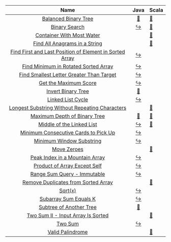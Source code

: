 |                                                                       Name                                                                       |                                                                            Java                                                                             | Scala                                                                                                                                                              |
|:------------------------------------------------------------------------------------------------------------------------------------------------:|:-----------------------------------------------------------------------------------------------------------------------------------------------------------:|:-------------------------------------------------------------------------------------------------------------------------------------------------------------------|
|                                    [Balanced Binary Tree](https://leetcode.com/problems/balanced-binary-tree)                                    |            [:arrows_counterclockwise:](https://github.com/leowajda/eureka-java/blob/master/src/main/java/tree/recursive/BalancedBinaryTree.java)            | [:arrows_counterclockwise:](https://github.com/leowajda/eureka-scala/blob/master/src/main/scala/tree/recursive/BalancedBinaryTree.scala)                           |
|                                           [Binary Search](https://leetcode.com/problems/binary-search)                                           |                  [:arrow_right_hook:](https://github.com/leowajda/eureka-java/blob/master/src/main/java/array/iterative/BinarySearch.java)                  | [:arrows_counterclockwise:](https://github.com/leowajda/eureka-scala/blob/master/src/main/scala/array/recursive/BinarySearch.scala)                                |
|                               [Container With Most Water](https://leetcode.com/problems/container-with-most-water)                               |                                                                                                                                                             | [:arrows_counterclockwise:](https://github.com/leowajda/eureka-scala/blob/master/src/main/scala/array/recursive/ContainerWithMostWater.scala)                      |
|                           [Find All Anagrams in a String](https://leetcode.com/problems/find-all-anagrams-in-a-string)                           |                                                                                                                                                             | [:arrows_counterclockwise:](https://github.com/leowajda/eureka-scala/blob/master/src/main/scala/string/recursive/FindAllAnagramsInAString.scala)                   |
| [Find First and Last Position of Element in Sorted Array](https://leetcode.com/problems/find-first-and-last-position-of-element-in-sorted-array) | [:arrow_right_hook:](https://github.com/leowajda/eureka-java/blob/master/src/main/java/array/iterative/FindFirstAndLastPositionOfElementInSortedArray.java) |                                                                                                                                                                    |
|                    [Find Minimum in Rotated Sorted Array](https://leetcode.com/problems/find-minimum-in-rotated-sorted-array)                    |        [:arrow_right_hook:](https://github.com/leowajda/eureka-java/blob/master/src/main/java/array/iterative/FindMinimumInRotatedSortedArray.java)         |                                                                                                                                                                    |
|                [Find Smallest Letter Greater Than Target](https://leetcode.com/problems/find-smallest-letter-greater-than-target)                |      [:arrow_right_hook:](https://github.com/leowajda/eureka-java/blob/master/src/main/java/array/iterative/FindSmallestLetterGreaterThanTarget.java)       |                                                                                                                                                                    |
|                                   [Get the Maximum Score](https://leetcode.com/problems/get-the-maximum-score)                                   |               [:arrow_right_hook:](https://github.com/leowajda/eureka-java/blob/master/src/main/java/array/iterative/GetTheMaximumScore.java)               |                                                                                                                                                                    |
|                                      [Invert Binary Tree](https://leetcode.com/problems/invert-binary-tree)                                      |             [:arrows_counterclockwise:](https://github.com/leowajda/eureka-java/blob/master/src/main/java/tree/recursive/InvertBinaryTree.java)             |                                                                                                                                                                    |
|                                       [Linked List Cycle](https://leetcode.com/problems/linked-list-cycle)                                       |             [:arrow_right_hook:](https://github.com/leowajda/eureka-java/blob/master/src/main/java/linked_list/iterative/LinkedListCycle.java)              |                                                                                                                                                                    |
|          [Longest Substring Without Repeating Characters](https://leetcode.com/problems/longest-substring-without-repeating-characters)          |                                                                                                                                                             | [:arrows_counterclockwise:](https://github.com/leowajda/eureka-scala/blob/master/src/main/scala/string/recursive/LongestSubstringWithoutRepeatingCharacters.scala) |
|                            [Maximum Depth of Binary Tree](https://leetcode.com/problems/maximum-depth-of-binary-tree)                            |         [:arrows_counterclockwise:](https://github.com/leowajda/eureka-java/blob/master/src/main/java/tree/recursive/MaximumDepthOfBinaryTree.java)         | [:arrows_counterclockwise:](https://github.com/leowajda/eureka-scala/blob/master/src/main/scala/tree/recursive/MaximumDepthOfBinaryTree.scala)                     |
|                               [Middle of the Linked List](https://leetcode.com/problems/middle-of-the-linked-list)                               |          [:arrow_right_hook:](https://github.com/leowajda/eureka-java/blob/master/src/main/java/linked_list/iterative/MiddleOfTheLinkedList.java)           | [:arrows_counterclockwise:](https://github.com/leowajda/eureka-scala/blob/master/src/main/scala/linked_list/recursive/MiddleOfTheLinkedList.scala)                 |
|                    [Minimum Consecutive Cards to Pick Up](https://leetcode.com/problems/minimum-consecutive-cards-to-pick-up)                    |        [:arrow_right_hook:](https://github.com/leowajda/eureka-java/blob/master/src/main/java/array/iterative/MinimumConsecutiveCardsToPickUp.java)         |                                                                                                                                                                    |
|                                [Minimum Window Substring](https://leetcode.com/problems/minimum-window-substring)                                |             [:arrow_right_hook:](https://github.com/leowajda/eureka-java/blob/master/src/main/java/array/iterative/MinimumWindowSubstring.java)             |                                                                                                                                                                    |
|                                             [Move Zeroes](https://leetcode.com/problems/move-zeroes)                                             |                                                                                                                                                             | [:arrows_counterclockwise:](https://github.com/leowajda/eureka-scala/blob/master/src/main/scala/array/recursive/MoveZeroes.scala)                                  |
|                          [Peak Index in a Mountain Array](https://leetcode.com/problems/peak-index-in-a-mountain-array)                          |           [:arrow_right_hook:](https://github.com/leowajda/eureka-java/blob/master/src/main/java/array/iterative/PeakIndexInAMountainArray.java)            |                                                                                                                                                                    |
|                            [Product of Array Except Self](https://leetcode.com/problems/product-of-array-except-self)                            |            [:arrow_right_hook:](https://github.com/leowajda/eureka-java/blob/master/src/main/java/array/iterative/ProductOfArrayExceptSelf.java)            |                                                                                                                                                                    |
|                             [Range Sum Query - Immutable](https://leetcode.com/problems/range-sum-query---immutable)                             |             [:arrow_right_hook:](https://github.com/leowajda/eureka-java/blob/master/src/main/java/array/iterative/RangeSumQueryImmutable.java)             |                                                                                                                                                                    |
|                     [Remove Duplicates from Sorted Array](https://leetcode.com/problems/remove-duplicates-from-sorted-array)                     |                                                                                                                                                             | [:arrows_counterclockwise:](https://github.com/leowajda/eureka-scala/blob/master/src/main/scala/array/recursive/RemoveDuplicatesFromSortedArray.scala)             |
|                                                  [Sqrt(x)](https://leetcode.com/problems/sqrtx)                                                  |                      [:arrow_right_hook:](https://github.com/leowajda/eureka-java/blob/master/src/main/java/math/iterative/SqrtX.java)                      |                                                                                                                                                                    |
|                                   [Subarray Sum Equals K](https://leetcode.com/problems/subarray-sum-equals-k)                                   |               [:arrow_right_hook:](https://github.com/leowajda/eureka-java/blob/master/src/main/java/array/iterative/SubarraySumEqualsK.java)               |                                                                                                                                                                    |
|                                 [Subtree of Another Tree](https://leetcode.com/problems/subtree-of-another-tree)                                 |           [:arrows_counterclockwise:](https://github.com/leowajda/eureka-java/blob/master/src/main/java/tree/recursive/SubtreeOfAnotherTree.java)           |                                                                                                                                                                    |
|                      [Two Sum II - Input Array Is Sorted](https://leetcode.com/problems/two-sum-ii---input-array-is-sorted)                      |                                                                                                                                                             | [:arrows_counterclockwise:](https://github.com/leowajda/eureka-scala/blob/master/src/main/scala/array/recursive/TwoSumInputArrayIsSorted.scala)                    |
|                                                 [Two Sum](https://leetcode.com/problems/two-sum)                                                 |                     [:arrow_right_hook:](https://github.com/leowajda/eureka-java/blob/master/src/main/java/array/iterative/TwoSum.java)                     |                                                                                                                                                                    |
|                                        [Valid Palindrome](https://leetcode.com/problems/valid-palindrome)                                        |                                                                                                                                                             | [:arrows_counterclockwise:](https://github.com/leowajda/eureka-scala/blob/master/src/main/scala/string/recursive/ValidPalindrome.scala)                            |